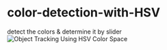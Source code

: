 # color-detection-with-HSV
detect the colors &amp; determine it by slider 
![Object Tracking Using HSV Color Space ](https://user-images.githubusercontent.com/73135657/154820632-6888337b-cf1d-48e7-8522-40f144b8152a.png)
